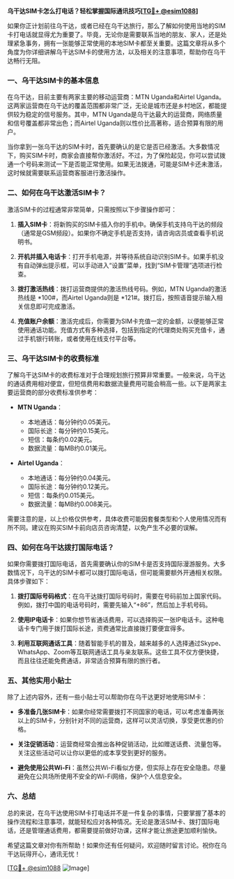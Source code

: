 **乌干达SIM卡怎么打电话？轻松掌握国际通讯技巧[[TG💪+ @esim1088](https://t.me/s/esim1088)]**

如果你正计划前往乌干达，或者已经在乌干达旅行，那么了解如何使用当地的SIM卡打电话就显得尤为重要了。毕竟，无论你是需要联系当地的朋友、家人，还是处理紧急事务，拥有一张能够正常使用的本地SIM卡都至关重要。这篇文章将从多个角度为你详细讲解乌干达SIM卡的使用方法，以及相关的注意事项，帮助你在乌干达畅行无阻。

### 一、乌干达SIM卡的基本信息

在乌干达，目前主要有两家主要的移动运营商：MTN Uganda和Airtel Uganda。这两家运营商在乌干达的覆盖范围都非常广泛，无论是城市还是乡村地区，都能提供较为稳定的信号服务。其中，MTN Uganda是乌干达最大的运营商，网络质量和信号覆盖都非常出色；而Airtel Uganda则以性价比高著称，适合预算有限的用户。

当你拿到一张乌干达的SIM卡时，首先要确认的是它是否已经激活。大多数情况下，购买SIM卡时，商家会直接帮你激活好。不过，为了保险起见，你可以尝试拨通一个号码来测试一下是否能正常使用。如果无法拨通，可能是SIM卡还未激活，这时候就需要联系运营商客服进行激活操作。

### 二、如何在乌干达激活SIM卡？

激活SIM卡的过程通常非常简单，只需按照以下步骤操作即可：

1. **插入SIM卡**：将新购买的SIM卡插入你的手机中。确保手机支持乌干达的频段（通常是GSM频段）。如果你不确定手机是否支持，请咨询店员或查看手机说明书。

2. **开机并插入电话卡**：打开手机电源，并等待系统自动识别SIM卡。如果手机没有自动弹出提示框，可以手动进入“设置”菜单，找到“SIM卡管理”选项进行检查。

3. **拨打激活热线**：拨打运营商提供的激活热线号码。例如，MTN Uganda的激活热线是 *100#，而Airtel Uganda则是 *121#。拨打后，按照语音提示输入相关信息即可完成激活。

4. **充值账户余额**：激活完成后，你需要为SIM卡充值一定的金额，以便能够正常使用通话功能。充值方式有多种选择，包括到指定的代理商处购买充值卡，通过手机银行转账，或者使用在线支付平台等。

### 三、乌干达SIM卡的收费标准

了解乌干达SIM卡的收费标准对于合理规划旅行预算非常重要。一般来说，乌干达的通话费用相对便宜，但短信费用和数据流量费用可能会稍高一些。以下是两家主要运营商的部分收费标准供参考：

- **MTN Uganda**：
  - 本地通话：每分钟约0.05美元。
  - 国际长途：每分钟约0.15美元。
  - 短信：每条约0.02美元。
  - 数据流量：每MB约0.01美元。

- **Airtel Uganda**：
  - 本地通话：每分钟约0.04美元。
  - 国际长途：每分钟约0.12美元。
  - 短信：每条约0.015美元。
  - 数据流量：每MB约0.008美元。

需要注意的是，以上价格仅供参考，具体收费可能因套餐类型和个人使用情况而有所不同。建议在购买SIM卡前向店员咨询清楚，以免产生不必要的误解。

### 四、如何在乌干达拨打国际电话？

如果你需要拨打国际电话，首先需要确认你的SIM卡是否支持国际漫游服务。大多数情况下，乌干达的SIM卡都可以拨打国际电话，但可能需要额外开通相关权限。具体步骤如下：

1. **拨打国际号码格式**：在乌干达拨打国际号码时，需要在号码前加上国家代码。例如，拨打中国的电话号码时，需要先输入“+86”，然后加上手机号码。

2. **使用IP电话卡**：如果你想节省通话费用，可以选择购买一张IP电话卡。这种电话卡专门用于拨打国际长途，资费通常比直接拨打要便宜得多。

3. **利用互联网通话工具**：随着智能手机的普及，越来越多的人选择通过Skype、WhatsApp、Zoom等互联网通话工具与亲友联系。这些工具不仅方便快捷，而且往往还能免费通话，非常适合预算有限的旅行者。

### 五、其他实用小贴士

除了上述内容外，还有一些小贴士可以帮助你在乌干达更好地使用SIM卡：

- **多准备几张SIM卡**：如果你经常需要拨打不同国家的电话，可以考虑准备两张以上的SIM卡，分别针对不同的运营商，这样可以灵活切换，享受更优惠的价格。
  
- **关注促销活动**：运营商经常会推出各种促销活动，比如赠送话费、流量包等。关注这些活动可以让你以更低的成本享受到更好的服务。

- **避免使用公共Wi-Fi**：虽然公共Wi-Fi看似方便，但实际上存在安全隐患。尽量避免在公共场所使用不安全的Wi-Fi网络，保护个人信息安全。

### 六、总结

总的来说，在乌干达使用SIM卡打电话并不是一件复杂的事情，只要掌握了基本的操作流程和注意事项，就能轻松应对各种情况。无论是激活SIM卡、拨打国际电话，还是管理通话费用，都需要提前做好功课，这样才能让旅途更加顺利愉快。

希望这篇文章对你有所帮助！如果你还有任何疑问，欢迎随时留言讨论。祝你在乌干达玩得开心，通讯无忧！

[[TG💪+ @esim1088](https://t.me/s/esim1088) ![Image](https://i.postimg.cc/4NQfJmqS/Snipaste-2025-05-13-00-14-12.png)]